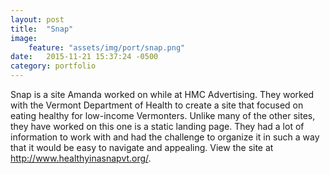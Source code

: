 ```yaml
---
layout: post
title:  "Snap"
image:
    feature: "assets/img/port/snap.png"
date:   2015-11-21 15:37:24 -0500
category: portfolio
---
```


Snap is a site Amanda worked on while at HMC Advertising. They worked with the Vermont Department of Health to create a site that focused on eating healthy for low-income Vermonters. Unlike many of the other sites, they have worked on this one is a static landing page. They had a lot of information to work with and had the challenge to organize it in such a way that it would be easy to navigate and appealing. View the site at <a href="http://www.healthyinasnapvt.org/" target="_blank">http://www.healthyinasnapvt.org/</a>.